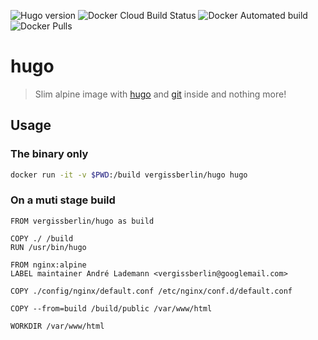 ![Hugo version](https://img.shields.io/badge/hugo%20version-0.56.0-informational)
![Docker Cloud Build Status](https://img.shields.io/docker/cloud/build/vergissberlin/hugo?style=flat-square)
![Docker Automated build](https://img.shields.io/docker/automated/vergissberlin/hugo?style=flat-square)
![Docker Pulls](https://img.shields.io/docker/pulls/vergissberlin/hugo?style=flat-square)


# hugo

> Slim alpine image with [hugo](https://gohugo.io) and [git](https://git-scm.com) inside and nothing more!

## Usage

### The binary only

```bash
docker run -it -v $PWD:/build vergissberlin/hugo hugo
```

### On a muti stage build

```
FROM vergissberlin/hugo as build

COPY ./ /build
RUN /usr/bin/hugo

FROM nginx:alpine
LABEL maintainer André Lademann <vergissberlin@googlemail.com>

COPY ./config/nginx/default.conf /etc/nginx/conf.d/default.conf

COPY --from=build /build/public /var/www/html

WORKDIR /var/www/html
```
